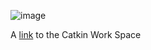 ![image](https://user-images.githubusercontent.com/55643200/156892267-0981fff2-cd85-4ae4-8495-70cda870ce92.png)

A [link](https://mcmasteru365-my.sharepoint.com/:f:/g/personal/guany27_mcmaster_ca/EvRbQHOYkclAh0saIP2hXpwBUSjk5c-m28hlSONAlatdkg?e=YxeSCS) to the Catkin Work Space
